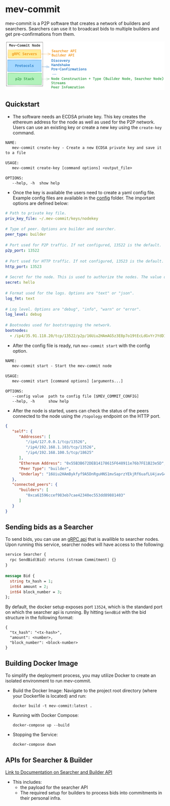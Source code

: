 # mev-commit
mev-commit is a P2P software that creates a network of builders and searchers. Searchers can use it to broadcast bids to multiple builders and get pre-confirmations from them.

![](node-architecture.png)

## Quickstart
- The software needs an ECDSA private key. This key creates the ethereum address for the node as well as used for the P2P network. Users can use an existing key or create a new key using the `create-key` command.
```
NAME:
   mev-commit create-key - Create a new ECDSA private key and save it to a file

USAGE:
   mev-commit create-key [command options] <output_file>

OPTIONS:
   --help, -h  show help
```

- Once the key is available the users need to create a yaml config file. Example config files are available in the [config](https://github.com/primevprotocol/mev-commit/tree/main/config) folder. The important options are defined below:
```yaml
# Path to private key file.
priv_key_file: ~/.mev-commit/keys/nodekey

# Type of peer. Options are builder and searcher.
peer_type: builder

# Port used for P2P traffic. If not configured, 13522 is the default.
p2p_port: 13522

# Port used for HTTP traffic. If not configured, 13523 is the default.
http_port: 13523

# Secret for the node. This is used to authorize the nodes. The value doesnt matter as long as it is sufficiently unique. It is signed using the private key.
secret: hello

# Format used for the logs. Options are "text" or "json".
log_fmt: text

# Log level. Options are "debug", "info", "warn" or "error".
log_level: debug

# Bootnodes used for bootstrapping the network.
bootnodes:
  - /ip4/35.91.118.20/tcp/13522/p2p/16Uiu2HAmAG5z3E8p7o19tEcLdGvYrJYdD1NabRDc6jmizDva5BL3
```

- After the config file is ready, run `mev-commit start` with the config option.
```
NAME:
   mev-commit start - Start the mev-commit node

USAGE:
   mev-commit start [command options] [arguments...]

OPTIONS:
   --config value  path to config file [$MEV_COMMIT_CONFIG]
   --help, -h      show help
```

- After the node is started, users can check the status of the peers connected to the node using the `/topology` endpoint on the HTTP port.
```json
{
   "self": {
      "Addresses": [
         "/ip4/127.0.0.1/tcp/13526",
         "/ip4/192.168.1.103/tcp/13526",
         "/ip4/192.168.100.5/tcp/18625"
      ],
      "Ethereum Address": "0x55B3B672DEB14178615F648911e76b7FE1B23e5D",
      "Peer Type": "builder",
      "Underlay": "16Uiu2HAmBykfyf9A5DnRguHNS1mvSaprzYEkjRf6uafLU4javG4L"
   },
   "connected_peers": {
      "builders": [
         "0xca61596ccef983eb7cae42340ec553dd89881403"
      ]
   }
}
```
## Sending bids as a Searcher
To send bids, you can use an [gRPC api](https://github.com/primevprotocol/mev-commit/blob/main/rpc/searcherapi/v1/searcherapi.proto) that is availible to searcher nodes. 
Upon running this service, searcher nodes will have access to the following:
```protobuf
service Searcher {
  rpc SendBid(Bid) returns (stream Commitment) {}
}

message Bid {
  string tx_hash = 1;
  int64 amount = 2;
  int64 block_number = 3;
};

```

By default, the docker setup exposes port `13524`, which is the standard port on which the searcher api is running. By hitting `SendBid` with the bid structure in the following format:
```
{
  "tx_hash": "<tx-hash>",
  "amount": <number>,
  "block_number": <block-number>
}
```

## Building Docker Image

To simplify the deployment process, you may utilize Docker to create an isolated environment to run mev-commit.

- Build the Docker Image:
  Navigate to the project root directory (where your Dockerfile is located) and run:
  
  ```
  docker build -t mev-commit:latest .
  ```
- Running with Docker Compose:
 
  ```
  docker-compose up --build
  ```

- Stopping the Service:

  ```
  docker-compose down
  ```

## APIs for Searcher & Builder
[Link to Documentation on Searcher and Builder API](./pkg/rpc/README.md)
- This includes: 
   - the payload for the searcher API
   - The required setup for builders to process bids into commitments in their personal infra.